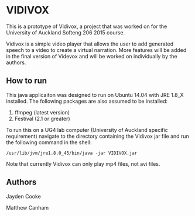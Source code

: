 # VIDIVOX

This is a prototype of Vidivox, a project that was worked on for the University of Auckland Softeng 206 2015 course.

Vidivox is a simple video player that allows the user to add generated speech to a video to create a virtual narration. More features will be added in the final version of Videvox and will be worked on individually by the authors.

## How to run
This java applicaiton was designed to run on Ubuntu 14.04 with JRE 1.8_X installed. The following packages are also assumed to be installed:

1. ffmpeg (latest version)
2. Festival (2.1 or greater)

To run this on a UG4 lab computer (University of Auckland specific requirement) navigate to the directory containing the Vidivox jar file and run the following command in the shell:

`/usr/lib/jvm/jre1.8.0_45/bin/java -jar VIDIVOX.jar`

Note that currently Vidivox can only play mp4 files, not avi files.

## Authors
Jayden Cooke

Matthew Canham